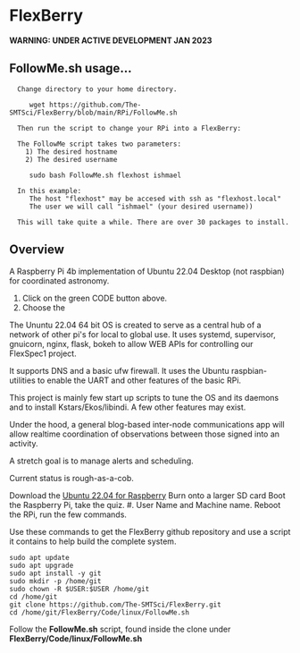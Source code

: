 # FlexBerry

**WARNING: UNDER ACTIVE DEVELOPMENT JAN 2023**


FollowMe.sh usage...
--------------------

````
  Change directory to your home directory.

     wget https://github.com/The-SMTSci/FlexBerry/blob/main/RPi/FollowMe.sh

  Then run the script to change your RPi into a FlexBerry:

  The FollowMe script takes two parameters:
    1) The desired hostname
    2) The desired username

     sudo bash FollowMe.sh flexhost ishmael

  In this example:
     The host "flexhost" may be accesed with ssh as "flexhost.local"
     The user we will call "ishmael" (your desired username))

  This will take quite a while. There are over 30 packages to install.

````

Overview
--------

A Raspberry Pi 4b implementation of Ubuntu 22.04 Desktop (not raspbian) for coordinated astronomy.

1) Click on the green CODE button above.
2) Choose the 

The Ununtu 22.04 64 bit OS is created to serve as a central hub of a network of other pi's for local to global use. It uses systemd, supervisor, gnuicorn, nginx, flask, bokeh to allow WEB APIs for controlling our FlexSpec1 project.

It supports DNS and a basic ufw firewall. It uses the Ubuntu raspbian-utilities to enable the UART and other features of the basic RPi.

This project is mainly few start up scripts to tune the OS and its daemons and to install Kstars/Ekos/libindi. A few other features may exist. 

Under the hood, a general blog-based inter-node communications app will allow realtime coordination of observations between those signed into an activity.

A stretch goal is to manage alerts and scheduling. 

Current status is rough-as-a-cob.

Download the [Ubuntu 22.04 for Raspberry](https://ubuntu.com/download/raspberry-pi)
Burn onto a larger SD card
Boot the Raspberry Pi, take the quiz.
#. User Name and Machine name.
Reboot the RPi, run the few commands.

Use these commands to get the FlexBerry github repository and use a script it contains to help build the complete system.

    sudo apt update
    sudo apt upgrade
    sudo apt install -y git
    sudo mkdir -p /home/git
    sudo chown -R $USER:$USER /home/git
    cd /home/git
    git clone https://github.com/The-SMTSci/FlexBerry.git
    cd /home/git/FlexBerry/Code/linux/FollowMe.sh
    
Follow the **FollowMe.sh** script, found inside the clone under **FlexBerry/Code/linux/FollowMe.sh**
